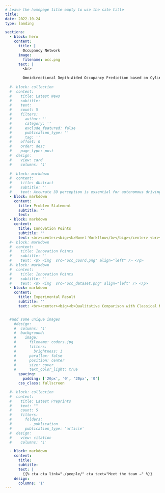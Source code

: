 ```yaml
---
# Leave the homepage title empty to use the site title
title:
date: 2022-10-24
type: landing

sections:
  - block: hero
    content:
      title: |
        Occupancy Network
      image:
        filename: occ.png
      text: |
        <br>
        
        Omnidirectional Depth-Aided Occupancy Prediction based on Cylindrical Voxel for Autonomous Driving
  
  #- block: collection
  #  content:
  #    title: Latest News
  #    subtitle:
  #    text:
  #    count: 5
  #    filters:
  #      author: ''
  #      category: ''
  #      exclude_featured: false
  #      publication_type: ''
  #      tag: ''
  #    offset: 0
  #    order: desc
  #    page_type: post
  #  design:
  #    view: card
  #    columns: '1'
  
  #- block: markdown
  #  content:
  #    title: Abstract
  #    subtitle: ''
  #    text: Accurate 3D perception is essential for autonomous driving. Traditional methods often struggle with geometric ambiguity and slow convergence due to a lack of geometric prior. To address this challenge, we use omnidirectional depth estimation, which is generated by our lab's XXXNET, to introduce geometric prior. Based on the depth information, We propose a cylindrical voxel-based Sketch-Coloring framework. Additionally, our approach introduces a cylindrical voxel representation based on polar coordinate, better aligning with the radial nature of panoramic camera views. This representation adjusts voxel density according to distance, boosting the performance of close proximity. We also build a virtual scene dataset with six fisheye cameras, addressing the lack of fisheye camera dataset in autonomous driving tasks. Experimental results demonstrate that our Sketch-Coloring network significantly enhances 3D perception performance, especially in nearby regions, which makes our method a promising solution for autonomous driving perception.
  - block: markdown
    content:
      title: Problem Statement
      subtitle: ''
      text: 
  - block: markdown
    content:
      title: Innovation Points
      subtitle: ''
      text: <br><center><big><b>Novel Workflow</b></big></center> <br><p> <img  src="occ_workflow.png" align="left" /> </p> <br><center><big><b>Novel Cylinder Voxel Representation</b></big></center> <br><p> <img  src="occ_coord.png" align="left" /> </p> <br><center><big><b>Novel Dataset</b></big></center> <br><p> <img  src="occ_dataset.png" align="left" /> </p>
  #- block: markdown
  #  content:
  #    title: Innovation Points
  #    subtitle: ''
  #    text: <p> <img  src="occ_coord.png" align="left" /> </p>    
  #- block: markdown
  #  content:
  #    title: Innovation Points
  #    subtitle: ''
  #    text: <p> <img  src="occ_dataset.png" align="left" /> </p>    
  - block: markdown
    content:
      title: Experimental Result
      subtitle: ''
      text: <br><center><big><b>Qualitative Comparison with Classical Methods</b></big></center> <br><p> <img  src="occ_compare.png" align="left" /> <br>Even in less voxels, we have achieved better reconstruction results, especially at close range. </p><br> <center><big><b>Demo Video</b></big></center> <br><center> It will be displayed later! </center>


  #add some unique images
    #design:
    #  columns: '1'
    #  background:
    #    image: 
    #      filename: coders.jpg
    #      filters:
    #        brightness: 1
    #      parallax: false
    #      position: center
    #      size: cover
    #      text_color_light: true
      spacing:
        padding: ['20px', '0', '20px', '0']
      css_class: fullscreen

  #- block: collection
  #  content:
  #    title: Latest Preprints
  #    text: ""
  #    count: 5
  #    filters:
  #      folders:
  #        - publication
  #      publication_type: 'article'
  #  design:
  #    view: citation
  #    columns: '1'

  - block: markdown
    content:
      title:
      subtitle:
      text: |
        {{% cta cta_link="./people/" cta_text="Meet the team →" %}}
    design:
      columns: '1'
---
```

